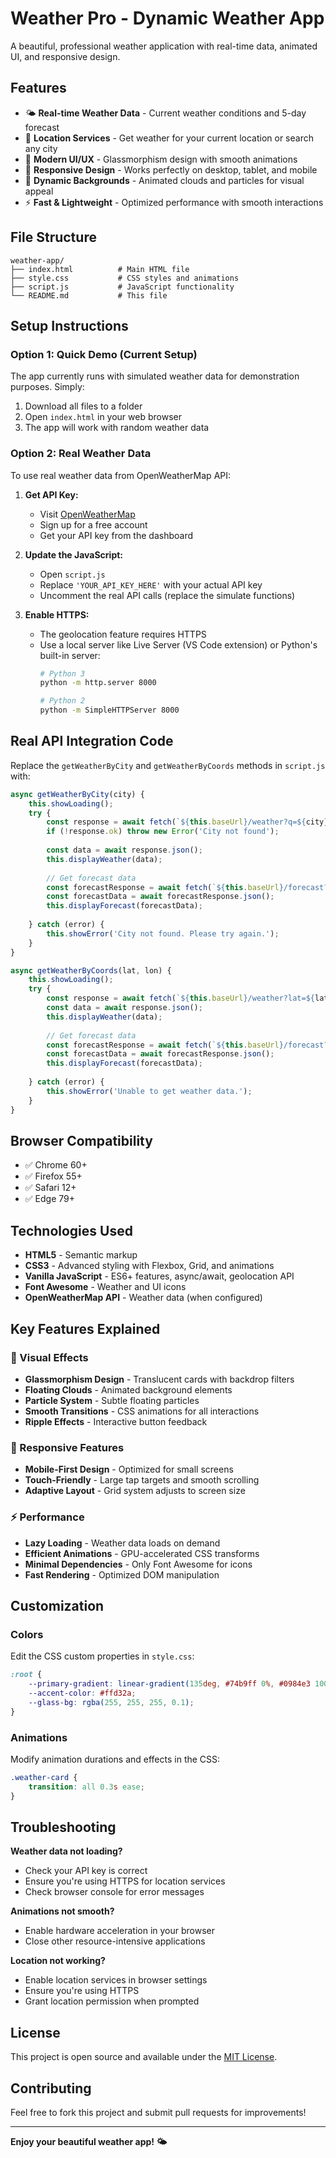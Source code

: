 # Weather Pro - Dynamic Weather App

A beautiful, professional weather application with real-time data, animated UI, and responsive design.

## Features

- 🌤️ **Real-time Weather Data** - Current weather conditions and 5-day forecast
- 📍 **Location Services** - Get weather for your current location or search any city
- 🎨 **Modern UI/UX** - Glassmorphism design with smooth animations
- 📱 **Responsive Design** - Works perfectly on desktop, tablet, and mobile
- 🌈 **Dynamic Backgrounds** - Animated clouds and particles for visual appeal
- ⚡ **Fast & Lightweight** - Optimized performance with smooth interactions

## File Structure

```
weather-app/
├── index.html          # Main HTML file
├── style.css           # CSS styles and animations
├── script.js           # JavaScript functionality
└── README.md           # This file
```

## Setup Instructions

### Option 1: Quick Demo (Current Setup)
The app currently runs with simulated weather data for demonstration purposes. Simply:

1. Download all files to a folder
2. Open `index.html` in your web browser
3. The app will work with random weather data

### Option 2: Real Weather Data
To use real weather data from OpenWeatherMap API:

1. **Get API Key:**
   - Visit [OpenWeatherMap](https://openweathermap.org/api)
   - Sign up for a free account
   - Get your API key from the dashboard

2. **Update the JavaScript:**
   - Open `script.js`
   - Replace `'YOUR_API_KEY_HERE'` with your actual API key
   - Uncomment the real API calls (replace the simulate functions)

3. **Enable HTTPS:**
   - The geolocation feature requires HTTPS
   - Use a local server like Live Server (VS Code extension) or Python's built-in server:
     ```bash
     # Python 3
     python -m http.server 8000
     
     # Python 2
     python -m SimpleHTTPServer 8000
     ```

## Real API Integration Code

Replace the `getWeatherByCity` and `getWeatherByCoords` methods in `script.js` with:

```javascript
async getWeatherByCity(city) {
    this.showLoading();
    try {
        const response = await fetch(`${this.baseUrl}/weather?q=${city}&appid=${this.apiKey}&units=metric`);
        if (!response.ok) throw new Error('City not found');
        
        const data = await response.json();
        this.displayWeather(data);
        
        // Get forecast data
        const forecastResponse = await fetch(`${this.baseUrl}/forecast?q=${city}&appid=${this.apiKey}&units=metric`);
        const forecastData = await forecastResponse.json();
        this.displayForecast(forecastData);
        
    } catch (error) {
        this.showError('City not found. Please try again.');
    }
}

async getWeatherByCoords(lat, lon) {
    this.showLoading();
    try {
        const response = await fetch(`${this.baseUrl}/weather?lat=${lat}&lon=${lon}&appid=${this.apiKey}&units=metric`);
        const data = await response.json();
        this.displayWeather(data);
        
        // Get forecast data
        const forecastResponse = await fetch(`${this.baseUrl}/forecast?lat=${lat}&lon=${lon}&appid=${this.apiKey}&units=metric`);
        const forecastData = await forecastResponse.json();
        this.displayForecast(forecastData);
        
    } catch (error) {
        this.showError('Unable to get weather data.');
    }
}
```

## Browser Compatibility

- ✅ Chrome 60+
- ✅ Firefox 55+
- ✅ Safari 12+
- ✅ Edge 79+

## Technologies Used

- **HTML5** - Semantic markup
- **CSS3** - Advanced styling with Flexbox, Grid, and animations
- **Vanilla JavaScript** - ES6+ features, async/await, geolocation API
- **Font Awesome** - Weather and UI icons
- **OpenWeatherMap API** - Weather data (when configured)

## Key Features Explained

### 🎨 Visual Effects
- **Glassmorphism Design** - Translucent cards with backdrop filters
- **Floating Clouds** - Animated background elements
- **Particle System** - Subtle floating particles
- **Smooth Transitions** - CSS animations for all interactions
- **Ripple Effects** - Interactive button feedback

### 📱 Responsive Features
- **Mobile-First Design** - Optimized for small screens
- **Touch-Friendly** - Large tap targets and smooth scrolling
- **Adaptive Layout** - Grid system adjusts to screen size

### ⚡ Performance
- **Lazy Loading** - Weather data loads on demand
- **Efficient Animations** - GPU-accelerated CSS transforms
- **Minimal Dependencies** - Only Font Awesome for icons
- **Fast Rendering** - Optimized DOM manipulation

## Customization

### Colors
Edit the CSS custom properties in `style.css`:
```css
:root {
    --primary-gradient: linear-gradient(135deg, #74b9ff 0%, #0984e3 100%);
    --accent-color: #ffd32a;
    --glass-bg: rgba(255, 255, 255, 0.1);
}
```

### Animations
Modify animation durations and effects in the CSS:
```css
.weather-card {
    transition: all 0.3s ease;
}
```

## Troubleshooting

**Weather data not loading?**
- Check your API key is correct
- Ensure you're using HTTPS for location services
- Check browser console for error messages

**Animations not smooth?**
- Enable hardware acceleration in your browser
- Close other resource-intensive applications

**Location not working?**
- Enable location services in browser settings
- Ensure you're using HTTPS
- Grant location permission when prompted

## License

This project is open source and available under the [MIT License](LICENSE).

## Contributing

Feel free to fork this project and submit pull requests for improvements!

---

**Enjoy your beautiful weather app! 🌤️**
